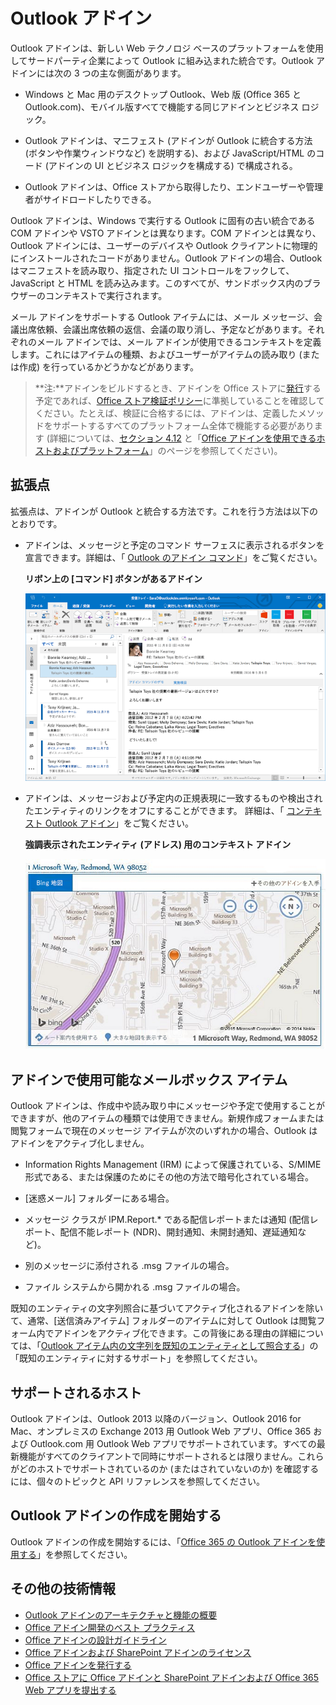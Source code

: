 
# <a name="outlook-add-ins"></a>Outlook アドイン

Outlook アドインは、新しい Web テクノロジ ベースのプラットフォームを使用してサードパーティ企業によって Outlook に組み込まれた統合です。Outlook アドインには次の 3 つの主な側面があります。


- Windows と Mac 用のデスクトップ Outlook、Web 版 (Office 365 と Outlook.com)、モバイル版すべてで機能する同じアドインとビジネス ロジック。
    
-  Outlook アドインは、マニフェスト (アドインが Outlook に統合する方法 (ボタンや作業ウィンドウなど) を説明する)、および JavaScript/HTML のコード (アドインの UI とビジネス ロジックを構成する) で構成される。
    
- Outlook アドインは、Office ストアから取得したり、エンドユーザーや管理者がサイドロードしたりできる。
    
Outlook アドインは、Windows で実行する Outlook に固有の古い統合である COM アドインや VSTO アドインとは異なります。COM アドインとは異なり、Outlook アドインには、ユーザーのデバイスや Outlook クライアントに物理的にインストールされたコードがありません。Outlook アドインの場合、Outlook はマニフェストを読み取り、指定された UI コントロールをフックして、JavaScript と HTML を読み込みます。このすべてが、サンドボックス内のブラウザーのコンテキストで実行されます。

メール アドインをサポートする Outlook アイテムには、メール メッセージ、会議出席依頼、会議出席依頼の返信、会議の取り消し、予定などがあります。それぞれのメール アドインでは、メール アドインが使用できるコンテキストを定義します。これにはアイテムの種類、およびユーザーがアイテムの読み取り (または作成) を行っているかどうかなどがあります。

>**注:**アドインをビルドするとき、アドインを Office ストアに[発行](../publish/publish.md)する予定であれば、[Office ストア検証ポリシー](https://msdn.microsoft.com/en-us/library/jj220035.aspx)に準拠していることを確認してください。たとえば、検証に合格するには、アドインは、定義したメソッドをサポートするすべてのプラットフォーム全体で機能する必要があります (詳細については、[セクション 4.12](https://msdn.microsoft.com/en-us/library/jj220035.aspx#Anchor_3) と「[Office アドインを使用できるホストおよびプラットフォーム](https://dev.office.com/add-in-availability)」のページを参照してください)。

## <a name="extension-points"></a>拡張点


拡張点は、アドインが Outlook と統合する方法です。これを行う方法は以下のとおりです。


- アドインは、メッセージと予定のコマンド サーフェスに表示されるボタンを宣言できます。詳細は、「 [Outlook のアドイン コマンド](../outlook/add-in-commands-for-outlook.md)」をご覧ください。
    
    **リボン上の [コマンド] ボタンがあるアドイン**

    ![アドイン コマンドの UI なし図形](../../images/41e46a9c-19ec-4ccc-98e6-a227283623d1.png)

- アドインは、メッセージおよび予定内の正規表現に一致するものや検出されたエンティティのリンクをオフにすることができます。 詳細は、「 [コンテキスト Outlook アドイン](../outlook/contextual-outlook-add-ins.md)」をご覧ください。
    
    **強調表示されたエンティティ (アドレス) 用のコンテキスト アドイン**

    ![カード内のコンテキスト アプリを示す](../../images/59bcabc2-7cb0-4b9b-bb9f-06089dca9c31.png)


## <a name="mailbox-items-available-to-add-ins"></a>アドインで使用可能なメールボックス アイテム


Outlook アドインは、作成中や読み取り中にメッセージや予定で使用することができますが、他のアイテムの種類では使用できません。新規作成フォームまたは閲覧フォームで現在のメッセージ アイテムが次のいずれかの場合、Outlook はアドインをアクティブ化しません。


- Information Rights Management (IRM) によって保護されている、S/MIME 形式である、または保護のためにその他の方法で暗号化されている場合。
    
- [迷惑メール] フォルダーにある場合。
    
- メッセージ クラスが IPM.Report.* である配信レポートまたは通知 (配信レポート、配信不能レポート (NDR)、開封通知、未開封通知、遅延通知など)。
    
- 別のメッセージに添付される .msg ファイルの場合。
    
- ファイル システムから開かれる .msg ファイルの場合。
    
既知のエンティティの文字列照合に基づいてアクティブ化されるアドインを除いて、通常、[送信済みアイテム] フォルダーのアイテムに対して Outlook は閲覧フォーム内でアドインをアクティブ化できます。この背後にある理由の詳細については、「[Outlook アイテム内の文字列を既知のエンティティとして照合する](../outlook/match-strings-in-an-item-as-well-known-entities.md)」の「既知のエンティティに対するサポート」を参照してください。


## <a name="supported-hosts"></a>サポートされるホスト


Outlook アドインは、Outlook 2013 以降のバージョン、Outlook 2016 for Mac、オンプレミスの Exchange 2013 用 Outlook Web アプリ、Office 365 および Outlook.com 用 Outlook Web アプリでサポートされています。すべての最新機能がすべてのクライアントで同時にサポートされるとは限りません。これらがどのホストでサポートされているのか (またはされていないのか) を確認するには、個々のトピックと API リファレンスを参照してください。


## <a name="get-started-building-outlook-add-ins"></a>Outlook アドインの作成を開始する


Outlook アドインの作成を開始するには、「[Office 365 の Outlook アドインを使用する](https://dev.outlook.com/MailAppsGettingStarted/GetStarted)」を参照してください。


## <a name="additional-resources"></a>その他の技術情報


- [Outlook アドインのアーキテクチャと機能の概要](../outlook/overview.md)
- [Office アドイン開発のベスト プラクティス](../../docs/overview/add-in-development-best-practices.md)
- [Office アドインの設計ガイドライン](../../docs/design/add-in-design.md)
- [Office アドインおよび SharePoint アドインのライセンス](http://msdn.microsoft.com/library/3e0e8ff6-66d6-44ff-b0c2-59108ebd9181%28Office.15%29.aspx)
- [Office アドインを発行する](../publish/publish.md)
- [Office ストアに Office アドインと SharePoint アドインおよび Office 365 Web アプリを提出する](http://msdn.microsoft.com/library/ff075782-1303-4517-91cc-b3d730e9b9ae%28Office.15%29.aspx)

